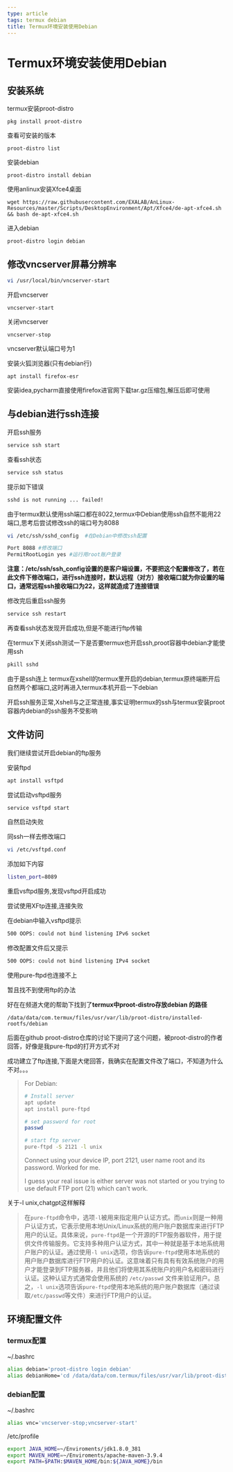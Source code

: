 ```yaml
---
type: article
tags: termux debian
title: Termux环境安装使用Debian
---
```


# Termux环境安装使用Debian

## 安装系统

termux安装proot-distro

```
pkg install proot-distro
```

查看可安装的版本

``` 
proot-distro list
```

安装debian

```
proot-distro install debian
```

使用anlinux安装Xfce4桌面

```
wget https://raw.githubusercontent.com/EXALAB/AnLinux-Resources/master/Scripts/DesktopEnvironment/Apt/Xfce4/de-apt-xfce4.sh && bash de-apt-xfce4.sh
```

进入debian

```
proot-distro login debian
```

## 修改vncserver屏幕分辨率

```bash
vi /usr/local/bin/vncserver-start
```

开启vncserver

```
vncserver-start
```

关闭vncserver

```
vncserver-stop
```

vncserver默认端口号为1

安装火狐浏览器(只有debian行)

```
apt install firefox-esr
```

安装idea,pycharm直接使用firefox进官网下载tar.gz压缩包,解压后即可使用



## 与debian进行ssh连接



开启ssh服务

```bash
service ssh start
```

查看ssh状态

```bash
service ssh status
```

提示如下错误

```bash
sshd is not running ... failed!
```

由于termux默认使用ssh端口都在8022,termux中Debian使用ssh自然不能用22端口,思考后尝试修改ssh的端口号为8088

```bash
vi /etc/ssh/sshd_config  #在Debian中修改ssh配置
```

```bash
Port 8088 #修改端口
PermitRootLogin yes #运行用root账户登录
```

**注意：/etc/ssh/ssh_config设置的是客户端设置，不要把这个配置修改了，若在此文件下修改端口，进行ssh连接时，默认远程（对方）接收端口就为你设置的端口，通常远程ssh接收端口为22，这样就造成了连接错误**

修改完后重启ssh服务

```bash
service ssh restart
```

再查看ssh状态发现开启成功,但是不能进行ftp传输

在termux下关闭ssh测试一下是否要termux也开启ssh,proot容器中debian才能使用ssh

```bash
pkill sshd
```

由于是ssh连上 termux在xshell的termux里开启的debian,termux原终端断开后自然两个都端口,这时再进入termux本机开启一下debian

开启ssh服务正常,Xshell与之正常连接,事实证明termux的ssh与termux安装proot容器内debian的ssh服务不受影响

## 文件访问

我们继续尝试开启debian的ftp服务

安装ftpd

```bash
apt install vsftpd
```

尝试启动vsftpd服务

```bash
service vsftpd start
```

自然启动失败

同ssh一样去修改端口

```bash
vi /etc/vsftpd.conf
```

添加如下内容

```bash
listen_port=8089
```

重启vsftpd服务,发现vsftpd开启成功

尝试使用XFtp连接,连接失败

在debian中输入vsftpd提示

```bash
500 OOPS: could not bind listening IPv6 socket
```

修改配置文件后又提示

```bash
500 OOPS: could not bind listening IPv4 socket
```

使用pure-ftpd也连接不上

暂且找不到使用ftp的办法

好在在频道大佬的帮助下找到了**termux中proot-distro存放debian 的路径**

```shell
/data/data/com.termux/files/usr/var/lib/proot-distro/installed-rootfs/debian
```

后面在github proot-distro仓库的讨论下提问了这个问题，被proot-distro的作者回答，好像是我pure-ftpd的打开方式不对

成功建立了ftp连接,下面是大佬回答，我确实在配置文件改了端口，不知道为什么不对。。。

>For Debian:
>
>```bash
># Install server
>apt update
>apt install pure-ftpd
>
># set password for root
>passwd
>
># start ftp server
>pure-ftpd -S 2121 -l unix
>```
>
>Connect using your device IP, port 2121, user name root and its password. Worked for me.
>
>I guess your real issue is either server was not started or you trying to use default FTP port (21) which can't work.

关于-l unix,chatgpt这样解释

>在`pure-ftpd`命令中，选项`-l`被用来指定用户认证方式。而`unix`则是一种用户认证方式，它表示使用本地Unix/Linux系统的用户账户数据库来进行FTP用户的认证。具体来说，`pure-ftpd`是一个开源的FTP服务器软件，用于提供文件传输服务。它支持多种用户认证方式，其中一种就是基于本地系统用户账户的认证。通过使用`-l unix`选项，你告诉`pure-ftpd`使用本地系统的用户账户数据库进行FTP用户的认证。这意味着只有具有有效系统账户的用户才能登录到FTP服务器，并且他们将使用其系统账户的用户名和密码进行认证。这种认证方式通常会使用系统的 `/etc/passwd` 文件来验证用户。总之，`-l unix`选项告诉`pure-ftpd`使用本地系统的用户账户数据库（通过读取`/etc/passwd`等文件）来进行FTP用户的认证。

## 环境配置文件

### termux配置

~/.bashrc

```bash
alias debian='proot-distro login debian'
alias debianHome='cd /data/data/com.termux/files/usr/var/lib/proot-distro/installed-rootfs/debian'
```

### debian配置

~/.bashrc

```bash
alias vnc='vncserver-stop;vncserver-start'
```

/etc/profile

```bash
export JAVA_HOME=~/Enviroments/jdk1.8.0_381
export MAVEN_HOME=~/Enviroments/apache-maven-3.9.4
export PATH=$PATH:$MAVEN_HOME/bin:${JAVA_HOME}/bin
```

